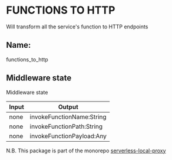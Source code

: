 # FUNCTIONS TO HTTP

Will transform all the service's function to HTTP endpoints

## Name:
functions_to_http

## Middleware state

Middleware state

| Input | Output |
| --- | --- |
| none | invokeFunctionName:String |
| none | invokeFunctionPath:String |
| none | invokeFunctionPayload:Any |

N.B. 
This package is part of the monorepo [serverless-local-proxy](https://github.com/serverless-local-proxy/serverless-local-proxy)
